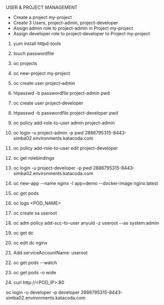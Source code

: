 USER & PROJECT MANAGEMENT

- Create a project my-project
- Create 3 Users, project-admin, project-developer
- Assign admin role to project-admin in Project my-project
- Assign developer role to project-developer to Project my-project

1. yum install httpd-tools

2. touch passwordfile 

3. oc projects

4. oc new-project my-project

5. oc create user project-admin

6. htpasswd -b passwordfile project-admin pwd

7. oc create user project-developer

8. htpasswd -b passwordfile project-developer pwd

9. oc policy add-role-to-user admin project-admin

10. oc login -u project-admin -p pwd 2886795315-8443-simba02.environments.katacoda.com

11. oc policy add-role-to-user edit project-developer

12. oc get rolebindings

13. oc login -u project-developer -p pwd 2886795315-8443-simba02.environments.katacoda.com

14. oc new-app --name nginx -l app=demo --docker-image nginx:latest

15. oc get pods

16. oc logs <POD_NAME>

17. oc create sa useroot

18. oc adm policy add-scc-to-user anyuid -z useroot --as system:admin

19. oc get dc

20. oc edit dc nginx

21. Add serviceAccountName: useroot

22. oc get pods --watch

23. oc get pods -o wide

24. curl http://<POD_IP>:80

oc login -u developer -p developer 2886795315-8443-simba02.environments.katacoda.com


